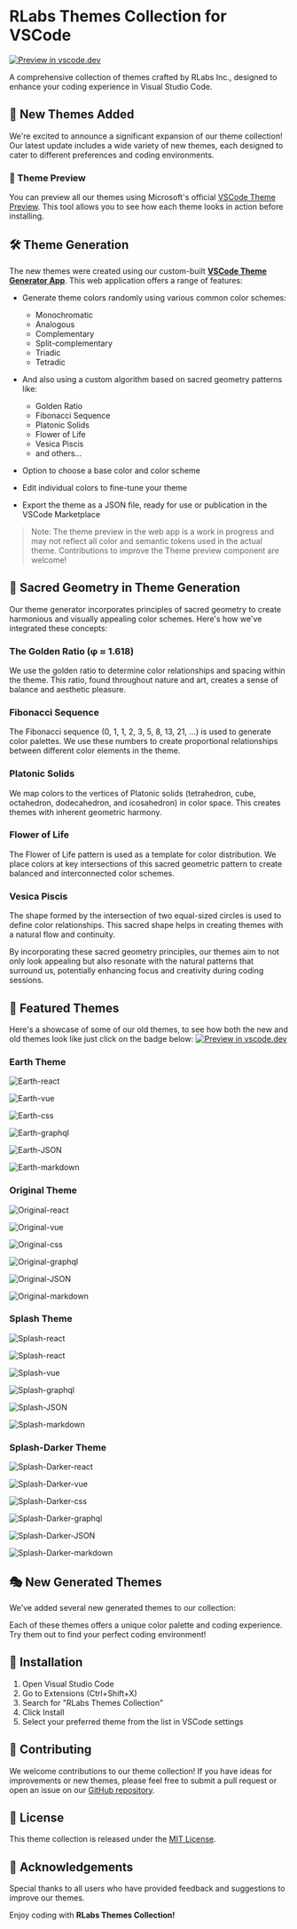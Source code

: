 # RLabs Themes Collection for VSCode

[![Preview in vscode.dev](https://img.shields.io/badge/preview%20in-vscode.dev-blue)](https://vscode.dev/editor/theme/RLabsInc.rlabs-theme-collection)

A comprehensive collection of themes crafted by RLabs Inc., designed to enhance your coding experience in Visual Studio Code.

## 🎨 New Themes Added

We're excited to announce a significant expansion of our theme collection! Our latest update includes a wide variety of new themes, each designed to cater to different preferences and coding environments.

### 🌈 Theme Preview

You can preview all our themes using Microsoft's official [VSCode Theme Preview](https://vscode.dev/editor/theme/RLabsInc.rlabs-theme-collection). This tool allows you to see how each theme looks in action before installing.

## 🛠 Theme Generation

The new themes were created using our custom-built **[VSCode Theme Generator App](https://rodrigoluglio.github.io/vscode-theme-generator/)**. This web application offers a range of features:

- Generate theme colors randomly using various common color schemes:

  - Monochromatic
  - Analogous
  - Complementary
  - Split-complementary
  - Triadic
  - Tetradic

- And also using a custom algorithm based on sacred geometry patterns like:

  - Golden Ratio
  - Fibonacci Sequence
  - Platonic Solids
  - Flower of Life
  - Vesica Piscis
  - and others...

- Option to choose a base color and color scheme
- Edit individual colors to fine-tune your theme
- Export the theme as a JSON file, ready for use or publication in the VSCode Marketplace

> Note: The theme preview in the web app is a work in progress and may not reflect all color and semantic tokens used in the actual theme. Contributions to improve the Theme preview component are welcome!

## 🔮 Sacred Geometry in Theme Generation

Our theme generator incorporates principles of sacred geometry to create harmonious and visually appealing color schemes. Here's how we've integrated these concepts:

### The Golden Ratio (φ ≈ 1.618)

We use the golden ratio to determine color relationships and spacing within the theme. This ratio, found throughout nature and art, creates a sense of balance and aesthetic pleasure.

### Fibonacci Sequence

The Fibonacci sequence (0, 1, 1, 2, 3, 5, 8, 13, 21, ...) is used to generate color palettes. We use these numbers to create proportional relationships between different color elements in the theme.

### Platonic Solids

We map colors to the vertices of Platonic solids (tetrahedron, cube, octahedron, dodecahedron, and icosahedron) in color space. This creates themes with inherent geometric harmony.

### Flower of Life

The Flower of Life pattern is used as a template for color distribution. We place colors at key intersections of this sacred geometric pattern to create balanced and interconnected color schemes.

### Vesica Piscis

The shape formed by the intersection of two equal-sized circles is used to define color relationships. This sacred shape helps in creating themes with a natural flow and continuity.

By incorporating these sacred geometry principles, our themes aim to not only look appealing but also resonate with the natural patterns that surround us, potentially enhancing focus and creativity during coding sessions.

## 🌟 Featured Themes

Here's a showcase of some of our old themes, to see how both the new and old themes look like just click on the badge below:
[![Preview in vscode.dev](https://img.shields.io/badge/preview%20in-vscode.dev-blue)](https://vscode.dev/editor/theme/RLabsInc.rlabs-theme-collection)

### Earth Theme

![Earth-react](https://raw.githubusercontent.com/RodrigoLuglio/rlabs-themes-collection/main/images/screenshots/Earth-react1.png)

![Earth-vue](https://raw.githubusercontent.com/RodrigoLuglio/rlabs-themes-collection/main/images/screenshots/Earth-vue.png)

![Earth-css](https://raw.githubusercontent.com/RodrigoLuglio/rlabs-themes-collection/main/images/screenshots/Earth-css1.png)

![Earth-graphql](https://raw.githubusercontent.com/RodrigoLuglio/rlabs-themes-collection/main/images/screenshots/Earth-graphql.png)

![Earth-JSON](https://raw.githubusercontent.com/RodrigoLuglio/rlabs-themes-collection/main/images/screenshots/Earth-JSON.png)

![Earth-markdown](https://raw.githubusercontent.com/RodrigoLuglio/rlabs-themes-collection/main/images/screenshots/Earth-Markup.png)

### Original Theme

![Original-react](https://raw.githubusercontent.com/RodrigoLuglio/rlabs-themes-collection/main/images/screenshots/Original-react.png)

![Original-vue](https://raw.githubusercontent.com/RodrigoLuglio/rlabs-themes-collection/main/images/screenshots/Original-vue.png)

![Original-css](https://raw.githubusercontent.com/RodrigoLuglio/rlabs-themes-collection/main/images/screenshots/Original-css1.png)

![Original-graphql](https://raw.githubusercontent.com/RodrigoLuglio/rlabs-themes-collection/main/images/screenshots/Original-graphql.png)

![Original-JSON](https://raw.githubusercontent.com/RodrigoLuglio/rlabs-themes-collection/main/images/screenshots/Original-JSON1.png)

![Original-markdown](https://raw.githubusercontent.com/RodrigoLuglio/rlabs-themes-collection/main/images/screenshots/Original-Markup.png)

### Splash Theme

![Splash-react](https://raw.githubusercontent.com/RodrigoLuglio/rlabs-themes-collection/main/images/screenshots/Splash-react.png)

![Splash-react](https://raw.githubusercontent.com/RodrigoLuglio/rlabs-themes-collection/main/images/screenshots/Splash-nextjs-api.png)

![Splash-vue](https://raw.githubusercontent.com/RodrigoLuglio/rlabs-themes-collection/main/images/screenshots/Splash-vue.png)

![Splash-graphql](https://raw.githubusercontent.com/RodrigoLuglio/rlabs-themes-collection/main/images/screenshots/Splash-graphql.png)

![Splash-JSON](https://raw.githubusercontent.com/RodrigoLuglio/rlabs-themes-collection/main/images/screenshots/Splash-JSON.png)

![Splash-markdown](https://raw.githubusercontent.com/RodrigoLuglio/rlabs-themes-collection/main/images/screenshots/Splash-Markup.png)

### Splash-Darker Theme

![Splash-Darker-react](https://raw.githubusercontent.com/RodrigoLuglio/rlabs-themes-collection/main/images/screenshots/Splash-Darker-react.png)

![Splash-Darker-vue](https://raw.githubusercontent.com/RodrigoLuglio/rlabs-themes-collection/main/images/screenshots/Splash-Darker-vue.png)

![Splash-Darker-css](https://raw.githubusercontent.com/RodrigoLuglio/rlabs-themes-collection/main/images/screenshots/Splash-Darker-css1.png)

![Splash-Darker-graphql](https://raw.githubusercontent.com/RodrigoLuglio/rlabs-themes-collection/main/images/screenshots/Splash-Darker-graphql.png)

![Splash-Darker-JSON](https://raw.githubusercontent.com/RodrigoLuglio/rlabs-themes-collection/main/images/screenshots/Splash-Darker-JSON.png)

![Splash-Darker-markdown](https://raw.githubusercontent.com/RodrigoLuglio/rlabs-themes-collection/main/images/screenshots/Splash-Darker-Markup.png)

## 🎭 New Generated Themes

We've added several new generated themes to our collection:

Each of these themes offers a unique color palette and coding experience. Try them out to find your perfect coding environment!

## 🚀 Installation

1. Open Visual Studio Code
2. Go to Extensions (Ctrl+Shift+X)
3. Search for "RLabs Themes Collection"
4. Click Install
5. Select your preferred theme from the list in VSCode settings

## 🤝 Contributing

We welcome contributions to our theme collection! If you have ideas for improvements or new themes, please feel free to submit a pull request or open an issue on our [GitHub repository](https://github.com/rodrigoluglio/rlabs-themes-collection).

## 📄 License

This theme collection is released under the [MIT License](LICENSE).

## 🙏 Acknowledgements

Special thanks to all users who have provided feedback and suggestions to improve our themes.

Enjoy coding with **RLabs Themes Collection!**

